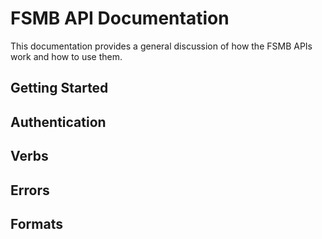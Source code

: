 # FSMB API Documentation

This documentation provides a general discussion of how the FSMB APIs work and how to use them.

## Getting Started

## Authentication

## Verbs

## Errors

## Formats




